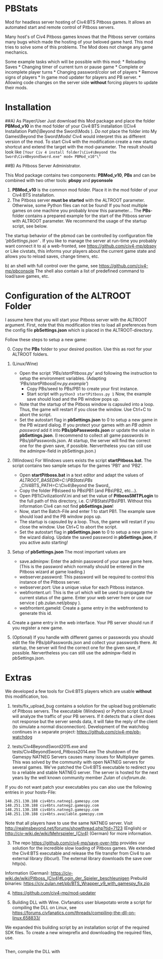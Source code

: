 PBStats
=======

Mod for headless server hosting of Civ4:BTS Pitboss games. It allows an automated start and remote control of Pitboss servers.

Many host's of Civ4 Pitboss games knows that the Pitboss server contains many bugs
which made the hosting of your beloved game hard. This mod tries to solve some of this
problems. The Mod does not change any game mechanics.

Some example tasks which will be possible with this mod:
	* Reloading Saves
	* Changing timer of current turn or pause game
	* Complete or incomplete player turns
	* Changing password/color set of players
	* Remove signs of players
	* In game mod updater for players and PB server.
	* Allowing code changes on the server side **without** forcing players to update their mods.


Installation
=======

##A) As Player/User
Just download this Mod package and place the folder **PBMod_v10** in the mod folder of your Civ4:BTS installation ([Civ4 Installation Path]\Beyond the Sword\Mods ).
*Do not* place the folder into My Games\Beyond the Sword\Mods! Civ4 would interpret this as different version of the mod.
To start Civ4 with the modification create a new startup shortcut and extend the target with the mod-parameter. The result should look like
`[Your Civ 4 install folder]\Civ4\Beyond the Sword\Civ4BeyondSword.exe" mod= PBMod_v10"\"`

##B) As Pitboss Server Administrator.

This Mod package contains two components: **PBMod\_v10**, **PBs**
and can be combined with two other tools: **pbspy** and **pyconsole**

1. **PBMod\_v10** is the common mod folder. Place it in the mod folder of your Civ4:BTS installation.
2. The Pitboss server **must be started** with the ALTROOT parameter. Otherwise, some Python files can not be found! If you host multiple games on one machine you probably know this parameter...
The **PBs**-folder contains a prepared example for the start of the Pitboss server
with ALTROOT parameter. We recommend the usage of the startup script, see below.

The startup behavior of the pbmod can be controlled by configuration file *'pbSettings.json'* . If you like to
manage the server at run-time you probably want connect it to
a) a web-fronted, see https://github.com/civ4-mp/pbspy or
	Like civstats, this informs your players about the current game state and allows you to reload saves, change timers, etc.

b) an shell with full control over the game, see https://github.com/civ4-mp/pbconsole
  The shell also contain a list of predefined command to load/save games, etc.


Configuration of the ALTROOT Folder
=======

I assume here that you will start your Pitboss server with the ALTROOT argument.
First, note that this modification tries to load all preferences from
the config file **pbSettings.json** which is placed in the ALTROOT-directory.

Follow these steps to setup a new game:

0. Copy the **PBs** folder to your desired position.
Use this as root for your ALTROOT folders.

1. (Linux/Wine)
   * Open the script *'PBs/startPitboss.py'* and following the instruction to setup the environment variables.
	 (Adapting *'PBs/startPitbossEnv.py.example'*)
	 * Copy PBs/seed to PBs/PB1 to create your first instance.
	 * Start script with
	 `python3 startPitboss.py 1`
		Now, the example save should load and the PB window pops up.
    * Note that the startup of the Pitboss window is capsuled into a loop. Thus, the game will restart if you close the window. Use Ctrl+C to abort the script.
    * Set the autostart flag in **pbSettings.json** to 0 to setup a new game in the PB wizard dialog.
		If you protect your games with an *PB admin password* add it into **PBs/pbPasswords.json** or
		update the value in **pbSettings.json**.
		(I recommend to collect all game passwords in PBs/pbPasswords.json.  At startup, the server will find the correct one for the
	given save, if possible. Nervertheless you can still use the adminpw-field in pbSettings.json.)


2. (Windows)
For Windows users exists the script **startPitboss.bat**. The script contains two sample setups for the games 'PB1' and 'PB2'.
    * Open **startPitboss.bat** in a text editor and adapt the values of
_ALTROOT_BASEDIR=C:\PBStats\PBs_
_CIV4BTS_PATH=C:\Civ4\Beyond the Sword\_
    * Copy the folder PBs\seed to PBs\PB1 (and PBs\PB2, etc…).
    * Open PB1\CivilizationIV.ini and set the value of **PitbossSMTPLogin** to the full path of this directory, i.e. C:\PBStats\PBs\PB1. Without this information Civ4 can not find **pbSettings.json**!
    * Now, start the Batch-File and enter 1 to start PB1. The example save should load and the PB window pops up.
    * The startup is capsuled by a loop. Thus, the game will restart if you close the window. Use Ctrl+C to abort the script.
    * Set the autostart flag in **pbSettings.json** to 0 to setup a new game in the wizard dialog.
Update the saved password in **pbSettings.json**, if you active auto starting!

3. Setup of **pbSettings.json**
The most important values are
    * save.adminpw: Enter the admin password of your save game here. (This is the password which
normally should be entered in the Pitboss wizard at game loading.)
    * webserver.password: This password will be required to control this instance of the Pitboss server.
    * webserver.port: Use a unique value for each Pitboss instance.
    * webfrontent.url: This is the url which will be used to propagate the current status of the game.  Enter your web server here or use our service ( pb.zulan.net/pbspy ).
    * webfrontent.gameId: Create a game entry in the webfrontend to generate this id.

4. Create a game entry in the web interface. Your PB server should run if you register a new game.

5. (Optional) If you handle with different games or passwords you should edit the file PBs/pbPasswords.json and collect your passwords there. At startup, the server will find the correct one for the
	given save, if possible. Nervertheless you can still use the adminpw-field in pbSettings.json.


Extras
=======

We developed a few tools for Civ4:BTS players which are usable **without** this modification, too.

1. tests/fix_upload_bug contains a solution for the upload bug problematic of Pitboss servers. The executable (Windows) or Python script (Linux) will
analyze the traffic of your PB servers. If it detects that a client does not response but the server sends data, it will fake the reply of the client (to simulate a normal disconnection).
Development of the watchdog continues in a separate project:  https://github.com/civ4-mp/pb-watchdog

2. tests/Civ4BeyondSword2015.exe and tests/Civ4BeyondSword_Pitboss2014.exe
The shutdown of the Gamespy NATNEG Servers causes many issues for Multiplayer games. This was solved
by the community with open NATNEG servers for several games. We've patched the Civ4:BTS executable to
redirect you to a reliable and stable NATNEG server. The server is hosted for the next years by the well known community member *Zulan* of *civforum.de*.

If you do not want patch your executables you can also use the following entries in your hosts-File:
```
148.251.130.188 civ4bts.natneg1.gamespy.com
148.251.130.188 civ4bts.natneg2.gamespy.com
148.251.130.188 civ4bts.natneg3.gamespy.com
148.251.130.188 civ4bts.available.gamespy.com
```

Note that all players have to use the same NATNEG server.
Visit http://realmsbeyond.net/forums/showthread.php?tid=7123 (English) or
http://civ-wiki.de/wiki/Mehrspieler_(Civ4) (German) for more information.

3. The repo https://github.com/civ4-mp/save-over-http provides our solution for the incredible slow loading of
Pitboss games. We extended the Civ4:BTS executable and release the file transfer
from Civ4 to an external library (libcurl). The external library downloads the save
over http(s).

Information (German): https://civ-wiki.de/wiki/Pitboss_(Civ4)#Login_der_Spieler_beschleunigen
Prebuild binaries:  https://civ.zulan.net/pb/BTS_Wrapper_v9_with_gamespy_fix.zip

4. https://github.com/civ4-mp/mod-updater

5. Building DLL with Wine.
 Civfanatics user bluepotato wrote a script for compiling the DLL on Linux, see
 https://forums.civfanatics.com/threads/compiling-the-dll-on-linux.658833/

 We expanded this building script by an installation script of the required
 SDK files.
 To create a new wineprefix and downloading the required files, use. 
 ```test/sdk/setup_dll_build_with_wine.sh [install|unattended]
 ```

 Then, compile the DLL with
 ```CvGameCoreDLL/compile.sh [debug|release]
 ```
